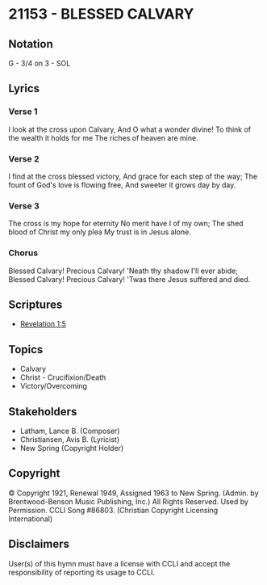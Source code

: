 # 21153 - BLESSED CALVARY

## Notation

G - 3/4 on 3 - SOL

## Lyrics

### Verse 1

I look at the cross upon Calvary, And O what a wonder divine! To think of the wealth it holds for me The riches of heaven are mine.

### Verse 2

I find at the cross blessed victory, And grace for each step of the way; The fount of God's love is flowing free, And sweeter it grows day by day.

### Verse 3

The cross is my hope for eternity No merit have I of my own; The shed blood of Christ my only plea My trust is in Jesus alone.

### Chorus

Blessed Calvary! Precious Calvary! 'Neath thy shadow I'll ever abide; Blessed Calvary! Precious Calvary! 'Twas there Jesus suffered and died.


## Scriptures

- [Revelation 1:5](https://www.biblegateway.com/passage/?search=Revelation%201%3A5)

## Topics

- Calvary
- Christ - Crucifixion/Death
- Victory/Overcoming

## Stakeholders

- Latham, Lance B. (Composer)
- Christiansen, Avis B. (Lyricist)
- New Spring (Copyright Holder)

## Copyright

© Copyright 1921, Renewal 1949, Assigned 1963 to New Spring.  (Admin. by Brentwood-Benson Music Publishing, Inc.) All Rights Reserved. Used by Permission. CCLI Song #86803.
(Christian Copyright Licensing International)

## Disclaimers

User(s) of this hymn must have a license with CCLI and accept the responsibility of reporting its usage to CCLI.


